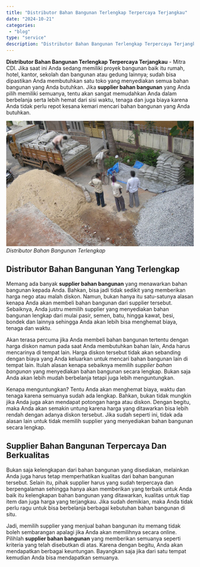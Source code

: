 ```yaml
---
title: "Distributor Bahan Bangunan Terlengkap Terpercaya Terjangkau"
date: "2024-10-21"
categories:
 - "blog"
type: "service"
description: "Distributor Bahan Bangunan Terlengkap Terpercaya Terjangkau. Jadi, memilih supplier yang menjual bahan bangunan itu memang tidak boleh sembarangan apalagi ji..."
---
```


**Distributor Bahan Bangunan Terlengkap Terpercaya Terjangkau** - Mitra CDI. Jika saat ini Anda sedang memiliki proyek bangunan baik itu rumah, hotel, kantor, sekolah dan bangunan atau gedung lainnya; sudah bisa dipastikan Anda membutuhkan satu toko yang menyediakan semua bahan bangunan yang Anda butuhkan. Jika **supplier bahan bangunan** yang Anda pilih memiliki semuanya, tentu akan sangat memudahkan Anda dalam berbelanja serta lebih hemat dari sisi waktu, tenaga dan juga biaya karena Anda tidak perlu repot kesana kemari mencari bahan bangunan yang Anda butuhkan.

![Distributor Bahan Bangunan Terlengkap](/images/blog/toko-bangunan.jpg)
*Distributor Bahan Bangunan Terlengkap*

 ## Distributor Bahan Bangunan Yang Terlengkap

Memang ada banyak **supplier bahan bangunan** yang menawarkan bahan bangunan kepada Anda. Bahkan, bisa jadi tidak sedikit yang memberikan harga nego atau malah diskon. Namun, bukan hanya itu satu-satunya alasan kenapa Anda akan membeli bahan bangunan dari supplier tersebut. Sebaiknya, Anda justru memilih supplier yang menyediakan bahan bangunan lengkap dari mulai pasir, semen, batu, hingga kawat, besi, bondek dan lainnya sehingga Anda akan lebih bisa menghemat biaya, tenaga dan waktu.

Akan terasa percuma jika Anda membeli bahan bangunan tertentu dengan harga diskon namun pada saat Anda membutuhkan bahan lain, Anda harus mencarinya di tempat lain. Harga diskon tersebut tidak akan sebanding dengan biaya yang Anda keluarkan untuk mencari bahan bangunan lain di tempat lain. Itulah alasan kenapa sebaiknya memilih _supplier bahan bangunan_ yang menyediakan bahan bangunan secara lengkap. Bukan saja Anda akan lebih mudah berbelanja tetapi juga lebih menguntungkan.

Kenapa menguntungkan? Tentu Anda akan menghemat biaya, waktu dan tenaga karena semuanya sudah ada lengkap. Bahkan, bukan tidak mungkin jika Anda juga akan mendapat potongan harga atau diskon. Dengan begitu, maka Anda akan semakin untung karena harga yang ditawarkan bisa lebih rendah dengan adanya diskon tersebut. Jika sudah seperti ini, tidak ada alasan lain untuk tidak memilih supplier yang menyediakan bahan bangunan secara lengkap.

 ## Supplier Bahan Bangunan Terpercaya Dan Berkualitas

Bukan saja kelengkapan dari bahan bangunan yang disediakan, melainkan Anda juga harus tetap memperhatikan kualitas dari bahan bangunan tersebut. Selain itu, pihak supplier harus yang sudah terpercaya dan berpengalaman sehingga hanya akan memberikan yang terbaik untuk Anda baik itu kelengkapan bahan bangunan yang ditawarkan, kualitas untuk tiap item dan juga harga yang terjangkau. Jika sudah demikian, maka Anda tidak perlu ragu untuk bisa berbelanja berbagai kebutuhan bahan bangunan di situ.

Jadi, memilih supplier yang menjual bahan bangunan itu memang tidak boleh sembarangan apalagi jika Anda akan memilihnya secara online. Pilihlah **supplier bahan bangunan** yang memberikan semuanya seperti kriteria yang telah disebutkan di atas. Karena dengan begitu, Anda akan mendapatkan berbagai keuntungan. Bayangkan saja jika dari satu tempat kemudian Anda bisa mendapatkan semuanya.

